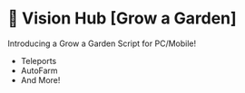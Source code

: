 # 🌱 Vision Hub [Grow a Garden]
Introducing a Grow a Garden Script for PC/Mobile!
- Teleports
- AutoFarm
- And More!

